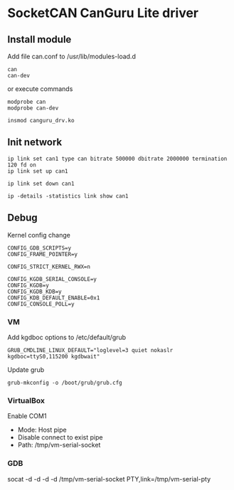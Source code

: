 # SocketCAN CanGuru Lite driver

## Install module

Add file can.conf to /usr/lib/modules-load.d
~~~
can
can-dev
~~~
or execute commands
~~~
modprobe can
modprobe can-dev
~~~

~~~
insmod canguru_drv.ko
~~~

## Init network

~~~
ip link set can1 type can bitrate 500000 dbitrate 2000000 termination 120 fd on
ip link set up can1
~~~

~~~
ip link set down can1
~~~

~~~
ip -details -statistics link show can1
~~~


## Debug
Kernel config change
~~~
CONFIG_GDB_SCRIPTS=y
CONFIG_FRAME_POINTER=y

CONFIG_STRICT_KERNEL_RWX=n

CONFIG_KGDB_SERIAL_CONSOLE=y
CONFIG_KGDB=y
CONFIG_KGDB_KDB=y
CONFIG_KDB_DEFAULT_ENABLE=0x1
CONFIG_CONSOLE_POLL=y
~~~

### VM
Add kgdboc options to /etc/default/grub
~~~
GRUB_CMDLINE_LINUX_DEFAULT="loglevel=3 quiet nokaslr kgdboc=ttyS0,115200 kgdbwait"
~~~
Update grub
~~~
grub-mkconfig -o /boot/grub/grub.cfg
~~~

### VirtualBox

Enable COM1
* Mode: Host pipe
* Disable connect to exist pipe
* Path: /tmp/vm-serial-socket

### GDB
socat -d -d -d -d /tmp/vm-serial-socket PTY,link=/tmp/vm-serial-pty
